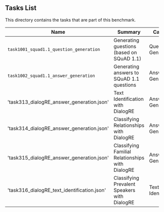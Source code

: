 ## Tasks List 

This directory contains the tasks that are part of this benchmark. 


Name | Summary | Category
---- | ----------- | --------
`task1001_squad1.1_question_generation` | Generating guestions (based on SQuAD 1.1) | Question Generation  
`task1002_squad1.1_answer_generation` | Generating answers to SQuAD 1.1 questions | Answer Generation
'task313_dialogRE_answer_generation.json' | Text Identification with DialogRE | Answer Generation
'task314_dialogRE_answer_generation.json' | Classifying Relationships with DialogRE | Answer Generation
'task315_dialogRE_answer_generation.json' | Classifying Familial Relationships with DialogRE | Answer Generation
'task316_dialogRE_text_identification.json' | Classifying Prevalent Speakers with DialogRE | Text Identification
